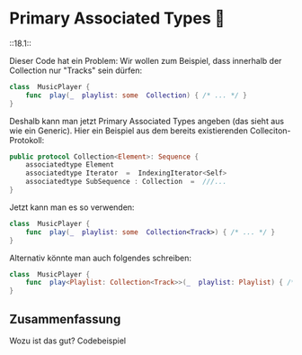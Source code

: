 # Primary Associated Types 🥇
::18.1::


Dieser Code hat ein Problem: Wir wollen zum Beispiel, dass innerhalb der Collection nur "Tracks" sein dürfen:

```swift
class  MusicPlayer { 
	func  play(_  playlist: some  Collection) { /* ... */ }
}
```

Deshalb kann man jetzt Primary Associated Types angeben (das sieht aus wie ein Generic). Hier ein Beispiel aus dem bereits existierenden Colleciton-Protokoll:

```swift
public protocol Collection<Element>: Sequence {
	associatedtype Element 
	associatedtype Iterator  =  IndexingIterator<Self>
	associatedtype SubSequence : Collection  =  ///...
}
```

Jetzt kann man es so verwenden:

```swift
class  MusicPlayer { 
	func  play(_  playlist: some  Collection<Track>) { /* ... */ }
}
```

Alternativ könnte man auch folgendes schreiben:

```swift
class  MusicPlayer {
	func  play<Playlist: Collection<Track>>(_  playlist: Playlist) { /* ... */ }
}
```

## Zusammenfassung
Wozu ist das gut?
Codebeispiel